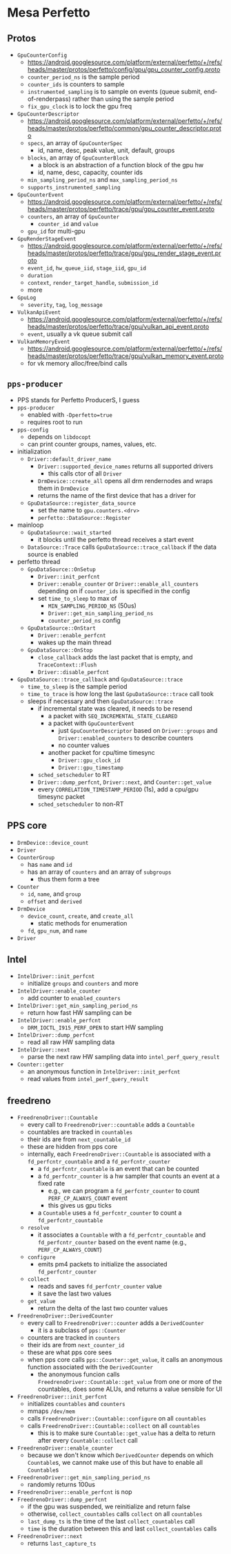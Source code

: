 Mesa Perfetto
=============

## Protos

- `GpuCounterConfig`
  - <https://android.googlesource.com/platform/external/perfetto/+/refs/heads/master/protos/perfetto/config/gpu/gpu_counter_config.proto>
  - `counter_period_ns` is the sample period
  - `counter_ids` is counters to sample
  - `instrumented_sampling` is to sample on events (queue submit,
    end-of-renderpass) rather than using the sample period
  - `fix_gpu_clock` is to lock the gpu freq
- `GpuCounterDescriptor`
  - <https://android.googlesource.com/platform/external/perfetto/+/refs/heads/master/protos/perfetto/common/gpu_counter_descriptor.proto>
  - `specs`, an array of `GpuCounterSpec`
    - id, name, desc, peak value, unit, default, groups
  - `blocks`, an array of `GpuCounterBlock`
    - a block is an abstraction of a function block of the gpu hw
    - id, name, desc, capacity, counter ids
  - `min_sampling_period_ns` and `max_sampling_period_ns`
  - `supports_instrumented_sampling`
- `GpuCounterEvent`
  - <https://android.googlesource.com/platform/external/perfetto/+/refs/heads/master/protos/perfetto/trace/gpu/gpu_counter_event.proto>
  - `counters`, an array of `GpuCounter`
    - `counter_id` and `value`
  - `gpu_id` for multi-gpu
- `GpuRenderStageEvent`
  - <https://android.googlesource.com/platform/external/perfetto/+/refs/heads/master/protos/perfetto/trace/gpu/gpu_render_stage_event.proto>
  - `event_id`, `hw_queue_iid`, `stage_iid`, `gpu_id`
  - `duration`
  - `context`, `render_target_handle`, `submission_id`
  - more
- `GpuLog`
  - `severity`, `tag`, `log_message`
- `VulkanApiEvent`
  - <https://android.googlesource.com/platform/external/perfetto/+/refs/heads/master/protos/perfetto/trace/gpu/vulkan_api_event.proto>
  - `event`, usually a vk queue submit call
- `VulkanMemoryEvent`
  - <https://android.googlesource.com/platform/external/perfetto/+/refs/heads/master/protos/perfetto/trace/gpu/vulkan_memory_event.proto>
  - for vk memory alloc/free/bind calls

## `pps-producer`

- PPS stands for Perfetto ProducerS, I guess
- `pps-producer`
  - enabled with `-Dperfetto=true`
  - requires root to run
- `pps-config`
  - depends on `libdocopt`
  - can print counter groups, names, values, etc.
- initialization
  - `Driver::default_driver_name`
    - `Driver::supported_device_names` returns all supported drivers
      - this calls ctor of all `Driver`
    - `DrmDevice::create_all` opens all drm rendernodes and wraps them in
      `DrmDevice`
    - returns the name of the first device that has a driver for
  - `GpuDataSource::register_data_source`
    - set the name to `gpu.counters.<drv>`
    - `perfetto::DataSource::Register`
- mainloop
  - `GpuDataSource::wait_started`
    - it blocks until the perfetto thread receives a start event
  - `DataSource::Trace` calls `GpuDataSource::trace_callback` if the data
    source is enabled
- perfetto thread
  - `GpuDataSource::OnSetup`
    - `Driver::init_perfcnt`
    - `Driver::enable_counter` or `Driver::enable_all_counters` depending on
      if `counter_ids` is specified in the config
    - set `time_to_sleep` to max of
      - `MIN_SAMPLING_PERIOD_NS` (50us)
      - `Driver::get_min_sampling_period_ns`
      - `counter_period_ns` config
  - `GpuDataSource::OnStart`
    - `Driver::enable_perfcnt`
    - wakes up the main thread
  - `GpuDataSource::OnStop`
    - `close_callback` adds the last packet that is empty, and
      `TraceContext::Flush`
    - `Driver::disable_perfcnt`
- `GpuDataSource::trace_callback` and `GpuDataSource::trace`
  - `time_to_sleep` is the sample period
  - `time_to_trace` is how long the last `GpuDataSource::trace` call took
  - sleeps if necessary and then `GpuDataSource::trace`
    - if incremental state was cleared, it needs to be resend
      - a packet with `SEQ_INCREMENTAL_STATE_CLEARED`
      - a packet with `GpuCounterEvent`
        - just `GpuCounterDescriptor` based on `Driver::groups` and
          `Driver::enabled_counters` to describe counters
        - no counter values
      - another packet for cpu/time timesync
        - `Driver::gpu_clock_id`
        - `Driver::gpu_timestamp`
    - `sched_setscheduler` to RT
    - `Driver::dump_perfcnt`, `Driver::next`, and `Counter::get_value`
    - every `CORRELATION_TIMESTAMP_PERIOD` (1s), add a cpu/gpu timesync packet
    - `sched_setscheduler` to non-RT

## PPS core

- `DrmDevice::device_count`
- `Driver`
- `CounterGroup`
  - has `name` and `id`
  - has an array of `counters` and an array of `subgroups`
    - thus them form a tree
- `Counter`
  - `id`, `name`, and `group`
  - `offset` and `derived`
- `DrmDevice`
  - `device_count`, `create`, and `create_all`
    - static methods for enumeration
  - `fd`, `gpu_num`, and `name`
- `Driver`

## Intel

- `IntelDriver::init_perfcnt`
  - initialize `groups` and `counters` and more
- `IntelDriver::enable_counter`
  - add counter to `enabled_counters`
- `IntelDriver::get_min_sampling_period_ns`
  - return how fast HW sampling can be
- `IntelDriver::enable_perfcnt`
  - `DRM_IOCTL_I915_PERF_OPEN` to start HW sampling
- `IntelDriver::dump_perfcnt`
  - read all raw HW sampling data
- `IntelDriver::next`
  - parse the next raw HW sampling data into `intel_perf_query_result`
- `Counter::getter`
  - an anonymous function in `IntelDriver::init_perfcnt`
  - read values from `intel_perf_query_result`

## freedreno

- `FreedrenoDriver::Countable`
  - every call to `FreedrenoDriver::countable` adds a `Countable`
  - countables are tracked in `countables`
  - their ids are from `next_countable_id`
  - these are hidden from pps core
  - internally, each `FreedrenoDriver::Countable` is associated with a
    `fd_perfcntr_countable` and a `fd_perfcntr_counter`
    - a `fd_perfcntr_countable` is an event that can be counted
    - a `fd_perfcntr_counter` is a hw sampler that counts an event at a fixed
      rate
      - e.g., we can program a `fd_perfcntr_counter` to count
      	`PERF_CP_ALWAYS_COUNT` event
      - this gives us gpu ticks
    - a `Countable` uses a `fd_perfcntr_counter` to count a
      `fd_perfcntr_countable`
  - `resolve`
    - it associates a `Countable` with a `fd_perfcntr_countable`
      and `fd_perfcntr_counter` based on the event name (e.g.,
      `PERF_CP_ALWAYS_COUNT`)
  - `configure`
    - emits pm4 packets to initialize the associated `fd_perfcntr_counter`
  - `collect`
    - reads and saves `fd_perfcntr_counter` value
    - it save the last two values
  - `get_value`
    - return the delta of the last two counter values
- `FreedrenoDriver::DerivedCounter`
  - every call to `FreedrenoDriver::counter` adds a `DerivedCounter`
    - it is a subclass of `pps::Counter`
  - counters are tracked in `counters`
  - their ids are from `next_counter_id`
  - these are what pps core sees
  - when pps core calls `pps::Counter::get_value`, it calls an anonymous
    function associated with the `DerivedCounter`
    - the anonymous funcion calls `FreedrenoDriver::Countable::get_value` from
      one or more of the countables, does some ALUs, and returns a value
      sensible for UI
- `FreedrenoDriver::init_perfcnt`
  - initializes `countables` and `counters`
  - mmaps `/dev/mem`
  - calls `FreedrenoDriver::Countable::configure` on all `countables`
  - calls `FreedrenoDriver::Countable::collect` on all `countables`
    - this is to make sure `Countable::get_value` has a delta to return after
      every `Countable::collect` call
- `FreedrenoDriver::enable_counter`
  - because we don't know which `DerivedCounter` depends on which
    `Countable`s, we cannot make use of this but have to enable all
    `Countable`s
- `FreedrenoDriver::get_min_sampling_period_ns`
  - randomly returns 100us
- `FreedrenoDriver::enable_perfcnt` is nop
- `FreedrenoDriver::dump_perfcnt`
  - if the gpu was suspended, we reinitialize and return false
  - otherwise, `collect_countables` calls `collect` on all `countables`
  - `last_dump_ts` is the time of the last `collect_countables` call
  - `time` is the duration between this and last `collect_countables` calls
- `FreedrenoDriver::next`
  - returns `last_capture_ts`
